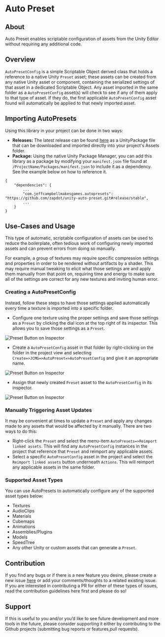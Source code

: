 # Auto Preset

## About
Auto Preset enables scriptable configuration of assets from the Unity Editor without requiring any additional code.

## Overview
`AutoPresetConfig` is a simple Scriptable Object derived class that holds a reference to a native Unity `Preset` asset; these assets can be created from any native Unity asset or component, containing the serialized settings of that asset in a dedicated Scriptable Object. Any asset imported in the same folder as a `AutoPresetConfig` asset(s) will check to see if any of them apply to that type of asset. If they do, the first applicable `AutoPresetConfig` asset found will automatically be applied to that newly imported asset.

## Importing AutoPresets
Using this library in your project can be done in two ways:
* **Releases:** The latest release can be found [here](https://github.com/jeffcampbellmakesgames/unity-auto-preset/releases) as a UnityPackage file that can be downloaded and imported directly into your project's Assets folder.
* **Package:** Using the native Unity Package Manager, you can add this library as a package by modifying your `manifest.json` file found at `/ProjectName/Packages/manifest.json` to include it as a dependency. See the example below on how to reference it.

```
{
	"dependencies": {
		...
		"com.jeffcampbellmakesgames.autopresets": "https://github.com/zapdot/unity-auto-preset.git#release/stable",
		...
	}
}
``` 

## Use-Cases and Usage
This type of automatic, scriptable configuration of assets can be used to reduce the boilerplate, often tedious work of configuring newly imported assets and can prevent errors from doing so manually. 

For example, a group of textures may require specific compression settings and properties in order to be rendered without artifacts by a shader. This may require manual tweaking to elicit what those settings are and apply them manually from that point on, requiring time and energy to make sure all of the settings are correct for any new textures and inviting human error.

### Creating a AutoPresetConfig

Instead, follow these steps to have those settings applied automatically every time a texture is imported into a specific folder.

* Configure one texture using the proper settings and save those settings as a `Preset` by clicking the dial icon at the top right of its inspector. This allows you to save those settings as a `Preset`.

![Preset Button on Inspector](https://github.com/jeffcampbellmakesgames/unity-auto-preset/blob/master/Images/PresetButtonOnInspector.png)

* Create a `AutoPresetConfig` asset in that folder by right-clicking on the folder in the project view and selecting `Create=>JCMG=>AutoPreset=>AutoPresetConfig` and give it an appropriate name.

![Preset Button on Inspector](https://github.com/jeffcampbellmakesgames/unity-auto-preset/blob/master/Images/AutoPresetConfigCreateMenu.png)

* Assign that newly created `Preset` asset to the `AutoPresetConfig` in its inspector.

![Preset Button on Inspector](https://github.com/jeffcampbellmakesgames/unity-auto-preset/blob/master/Images/AutoPresetConfigInspector.png)

### Manually Triggering Asset Updates
It may be convenient at times to update a `Preset` and apply any changes made to any assets that would be affected by it manually. There are two ways to do this:

* Right-click the `Preset` and select the menu-item `AutoPresets=>Reimport linked assets`. This will find any `AutoPresetConfig` instances in the project that reference that `Preset` and reimport any applicable assets. 
* Select a specific `AutoPresetConfig` asset in the project and select the `Reimport linked assets` button underneath `Actions`. This will reimport any applicable assets in the same folder.


### Supported Asset Types
You can use AutoPresets to automatically configure any of the supported asset types below:

* Textures
* AudioClips
* Materials
* Cubemaps
* Animations
* Assemblies/Plugins
* Models
* SpeedTree
* Any other Unity or custom assets that can generate a `Preset`.

## Contribution
If you find any bugs or if there is a new feature you desire, please create a new issue [here](https://github.com/jeffcampbellmakesgames/unity-auto-preset/issues) or add your comments/thoughts to a related existing issue. If you are interested in contributing a PR for either of these types of issues, read the contribution guidelines here first and please do so!

## Support
If this is useful to you and/or you’d like to see future development and more tools in the future, please consider supporting it either by contributing to the Github projects (submitting bug reports or features,pull requests).
